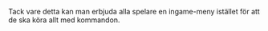 Tack vare detta kan man erbjuda alla spelare en ingame-meny istället för att de ska köra allt med kommandon.
